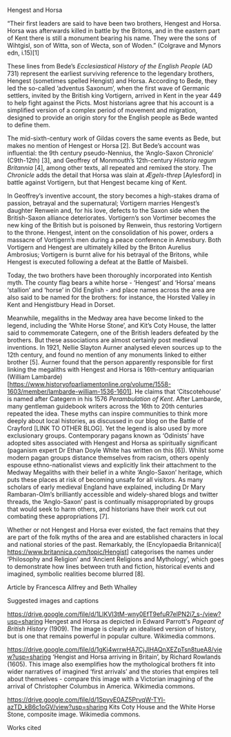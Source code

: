 Hengest and Horsa


“Their first leaders are said to have been two brothers, Hengest and Horsa. Horsa was afterwards killed in battle by the Britons, and in the eastern part of Kent there is still a monument bearing his name. They were the sons of Wihtgisl, son of Witta, son of Wecta, son of Woden.”
(Colgrave and Mynors edn, i.15)[1]

These lines from Bede’s _Ecclesiastical History of the English People_ (AD 731) represent the earliest surviving reference to the legendary brothers, Hengest (sometimes spelled Hengist) and Horsa. According to Bede, they led the so-called ‘adventus Saxonum’, when the first wave of Germanic settlers, invited by the British king Vortigern, arrived in Kent in the year 449 to help fight against the Picts. Most historians agree that his account is a simplified version of a complex period of movement and migration, designed to provide an origin story for the English people as Bede wanted to define them.

The mid-sixth-century work of Gildas covers the same events as Bede, but makes no mention of Hengest or Horsa [2]. But Bede’s account was influential: the 9th century pseudo-Nennius, the ‘Anglo-Saxon Chronicle’ (C9th-12th) [3], and Geoffrey of Monmouth’s 12th-century _Historia regum Britannia_ [4], among other texts, all repeated and remixed the story. The _Chronicle_ adds the detail that Horsa was slain at _Ægels-threp_ [Aylesford] in battle against Vortigern, but that Hengest became king of Kent.

In Geoffrey’s inventive account, the story becomes a high-stakes drama of passion, betrayal and the supernatural; Vortigern marries Hengest’s daughter Renwein and, for his love, defects to the Saxon side when the British-Saxon alliance deteriorates. Vortigern’s son Vortimer becomes the new king of the British but is poisoned by Renwein, thus restoring Vortigern to the throne. Hengest, intent on the consolidation of his power, orders a massacre of Vortigern’s men during a peace conference in Amesbury. Both Vortigern and Hengest are ultimately killed by the Briton Aurelius Ambrosius; Vortigern is burnt alive for his betrayal of the Britons, while Hengest is executed following a defeat at the Battle of Maisbeli.

Today, the two brothers have been thoroughly incorporated into Kentish myth. The county flag bears a white horse - ‘Hengest’ and ‘Horsa’ means ‘stallion’ and ‘horse’ in Old English - and place names across the area are also said to be named for the brothers: for instance, the Horsted Valley in Kent and Hengistbury Head in Dorset.

Meanwhile, megaliths in the Medway area have become linked to the legend, including the ‘White Horse Stone’, and Kit’s Coty House, the latter said to commemorate Categern, one of the British leaders defeated by the brothers. But these associations are almost certainly post medieval inventions. In 1921, Nellie Slayton Aurner analysed eleven sources up to the 12th century, and found no mention of any monuments linked to either brother [5].
Aurner found that the person apparently responsible for first linking the megaliths with Hengest and Horsa is 16th-century antiquarian (William Lambarde)[https://www.historyofparliamentonline.org/volume/1558-1603/member/lambarde-william-1536-1601]. He claims that ‘Citscotehouse’ is named after Categern in his 1576 _Perambulation of Kent_. After Lambarde, many gentleman guidebook writers across the 16th to 20th centuries repeated the idea.
These myths can inspire communities to think more deeply about local histories, as discussed in our blog on the Battle of Crayford [LINK TO OTHER BLOG]. Yet the legend is also used by more exclusionary groups. Contemporary pagans known as ‘Odinists’ have adopted sites associated with Hengest and Horsa as spiritually significant (paganism expert Dr Ethan Doyle White has written on this [6]). Whilst some modern pagan groups distance themselves from racism, others openly espouse ethno-nationalist views and explicitly link their attachment to the Medway Megaliths with their belief in a white ‘Anglo-Saxon’ heritage, which puts these places at risk of becoming unsafe for all visitors. As many scholars of early medieval England have explained, including Dr Mary Rambaran-Olm’s brilliantly accessible and widely-shared blogs and twitter threads, the ‘Anglo-Saxon’ past is continually misappropriated by groups that would seek to harm others, and historians have their work cut out combating these appropriations [7].

Whether or not Hengest and Horsa ever existed, the fact remains that they are part of the folk myths of the area and are established characters in local and national stories of the past. Remarkably, the (Encylopaedia Britannica)[ https://www.britannica.com/topic/Hengist] categorises the names under ‘Philosophy and Religion’ and ‘Ancient Religions and Mythology’, which goes to demonstrate how lines between truth and fiction, historical events and imagined, symbolic realities become blurred [8].


Article by Francesca Allfrey and Beth Whalley


Suggested images and captions

https://drive.google.com/file/d/1LlKVI3tM-wny0EfT9efuR7elPN2i7_s-/view?usp=sharing Hengest and Horsa as depicted in Edward Parrott's _Pageant of British History_ (1909). The image is clearly an idealised version of history, but is one that remains powerful in popular culture. Wikimedia commons.

https://drive.google.com/file/d/1gKi4wrrwHA7CjJlHAQnXEZpTsn8tueA8/view?usp=sharing ‘Hengist and Horsa arriving in Britain’, by Richard Rowlands (1605). This image also exemplifies how the mythological brothers fit into wider narratives of imagined ‘first arrivals’ and the stories that empires tell about themselves - compare this image with a Victorian imagining of the arrival of Christopher Columbus in America. Wikimedia commons.

https://drive.google.com/file/d/1SpyvE0AZ5PrvqW-TYl-azTD_kB6c1oGV/view?usp=sharing Kits Coty House and the White Horse Stone, composite image. Wikimedia commons.

Works cited

[^ref1]: Bede. _The Ecclesiastical History of the English People_. Eds. Bertram Colgrave and R. A. B. Mynors. Oxford: Oxford University Press, 1969. Print.   
[^ref2]: Gildas. ‘Medieval Sourcebook: Gildas: from Concerning the Ruin of Britain (De Excidio Britanniae)’. _Internet History Sourcebooks Project_. Fordham University. Web <https://sourcebooks.fordham.edu/source/gildas.asp>. Last access 1 June 2021.   
[^ref3]: Nennius. ‘Medieval Sourcebook: Nennius: Historia Brittonum, 8th century’. _Internet History Sourcebooks Project_. Fordham University. Web <https://sourcebooks.fordham.edu/basis/nennius-full.asp>. Last access 1 June 2021.   
[^ref4]: Geoffrey of Monmouth. _The History of the Kings of Britain_. Ed. Lewis Thorpe. London: Penguin, 1973. Print.   
[^ref5]: Aurner, Nellie Slayton. _Hengest: A study in Early English hero legend_. Iowa: University of Iowa Humanistic Studies 2.1. Print.   
[^ref6]: Doyle White, Ethan. ‘Old stones, new rites: contemporary pagan interactions with the medway megaliths’. _Material Religion_ 12:3 (2016): 346-372. Online DOI: 10.1080/17432200.2016.1192152.   
[^ref7]: Rambaran-Olm, Mary. ‘Anglo-Saxon Studies [Early English Studies], Academia and White Supremacy’. _Medium_. 27 June 2018. Web. <https://mrambaranolm.medium.com/anglo-saxon-studies-academia-and-white-supremacy-17c87b360bf3>. Last access 1 June 2021.      
And @AxelFolio (Mary Rambaran-Olm). ‘Thread on misappropriated medieva/ pagan imagery’. Twitter.  30 May 2021. Web. <https://twitter.com/ISASaxonists/status/1399037263150002177>. Last accessed 1 June 2021.   
[^ref8]: Parul Jain. ‘Hengist and Horsa’. _Encyclopedia Britannica Online_. 10 February 2012. Web. <https://www.britannica.com/topic/Hengist>. Last access 1 June 2021.   
